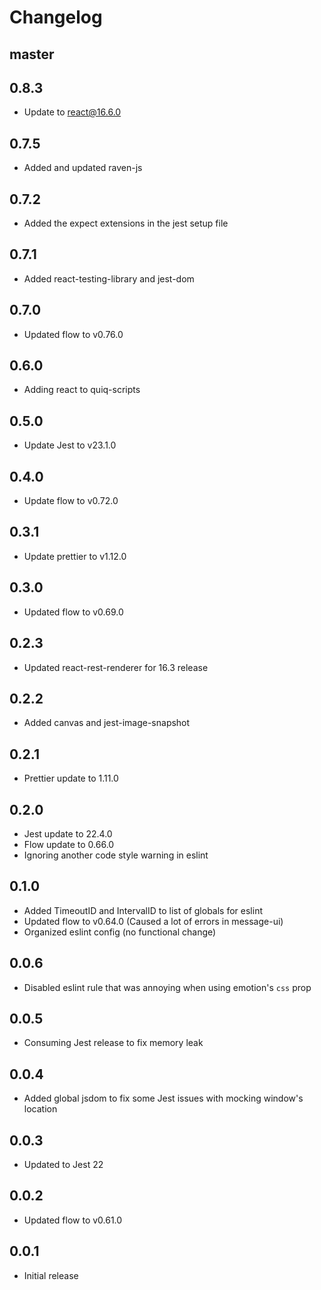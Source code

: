 # Changelog

## master

## 0.8.3

- Update to react@16.6.0

## 0.7.5

- Added and updated raven-js

## 0.7.2

- Added the expect extensions in the jest setup file

## 0.7.1

- Added react-testing-library and jest-dom

## 0.7.0

- Updated flow to v0.76.0

## 0.6.0

- Adding react to quiq-scripts

## 0.5.0

- Update Jest to v23.1.0

## 0.4.0

- Update flow to v0.72.0

## 0.3.1

- Update prettier to v1.12.0

## 0.3.0

- Updated flow to v0.69.0

## 0.2.3

- Updated react-rest-renderer for 16.3 release

## 0.2.2

- Added canvas and jest-image-snapshot

## 0.2.1

- Prettier update to 1.11.0

## 0.2.0

- Jest update to 22.4.0
- Flow update to 0.66.0
- Ignoring another code style warning in eslint

## 0.1.0

- Added TimeoutID and IntervalID to list of globals for eslint
- Updated flow to v0.64.0 (Caused a lot of errors in message-ui)
- Organized eslint config (no functional change)

## 0.0.6

- Disabled eslint rule that was annoying when using emotion's `css` prop

## 0.0.5

- Consuming Jest release to fix memory leak

## 0.0.4

- Added global jsdom to fix some Jest issues with mocking window's location

## 0.0.3

- Updated to Jest 22

## 0.0.2

- Updated flow to v0.61.0

## 0.0.1

- Initial release
